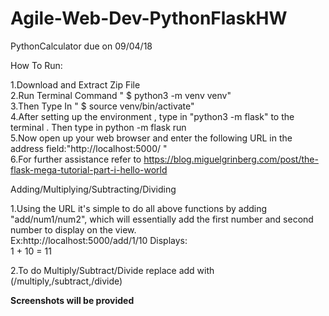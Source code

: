 # Agile-Web-Dev-PythonFlaskHW
PythonCalculator due on 09/04/18


How To Run:

1.Download and Extract Zip File </br>
2.Run Terminal Command " $ python3 -m venv venv"</br>
3.Then Type In " $ source venv/bin/activate"</br>
4.After setting up the environment , type in "python3 -m flask" to the terminal . Then type in python -m flask run</br>
5.Now open up your web browser and enter the following URL in the address field:"http://localhost:5000/ "</br>
6.For further assistance refer to https://blog.miguelgrinberg.com/post/the-flask-mega-tutorial-part-i-hello-world</br>






Adding/Multiplying/Subtracting/Dividing

1.Using the URL it's simple to do all above functions by adding "add/num1/num2", which will essentially add the  first number and second number to display on the view.</br>
Ex:http://localhost:5000/add/1/10
Displays:</br>
1 + 10 = 11 </br>

2.To do Multiply/Subtract/Divide replace add with (/multiply,/subtract,/divide)</br>

<strong> Screenshots will be provided </strong>


